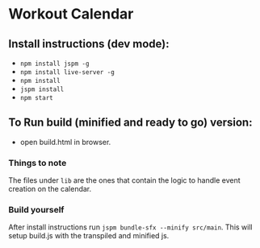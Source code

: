 # Workout Calendar

## Install instructions (dev mode):

- `npm install jspm -g`
- `npm install live-server -g`
- `npm install`
- `jspm install`
- `npm start`

## To Run build (minified and ready to go) version:

- open build.html in browser.

### Things to note

The files under `lib` are the ones that contain the logic to handle event creation on the calendar.

### Build yourself

After install instructions run `jspm bundle-sfx --minify src/main`. This will
setup build.js with the transpiled and minified js.
